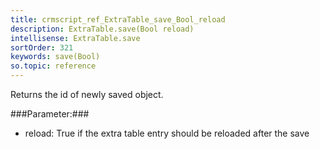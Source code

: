 ```yaml
---
title: crmscript_ref_ExtraTable_save_Bool_reload
description: ExtraTable.save(Bool reload)
intellisense: ExtraTable.save
sortOrder: 321
keywords: save(Bool)
so.topic: reference
---
```


Returns the id of newly saved object.



###Parameter:###


 - reload: True if the extra table entry should be reloaded after the save


